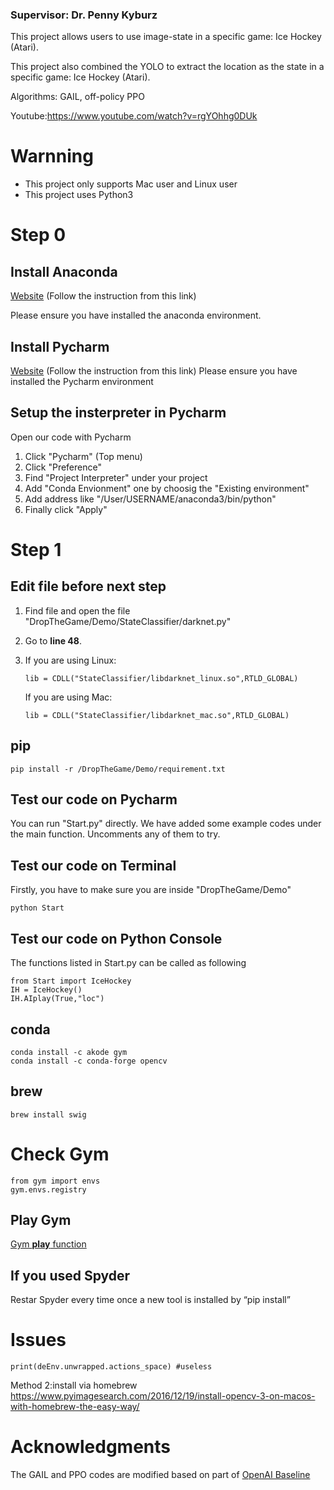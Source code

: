 ### Supervisor: Dr. Penny Kyburz
This project allows users to use image-state in a specific game: Ice Hockey (Atari).

This project also combined the YOLO to extract the location as the state in a specific game: Ice Hockey (Atari).

Algorithms: GAIL, off-policy PPO

Youtube:https://www.youtube.com/watch?v=rgYOhhg0DUk

# Warnning
* This project only supports Mac user and Linux user
* This project uses Python3

# Step 0
## Install Anaconda
[Website](https://www.anaconda.com/distribution/#download-section) (Follow the instruction from this link)

Please ensure you have installed the anaconda environment.

## Install Pycharm
[Website](https://www.jetbrains.com/pycharm/download) (Follow the instruction from this link)
Please ensure you have installed the Pycharm environment

## Setup the insterpreter in Pycharm
Open our code with Pycharm
1. Click "Pycharm" (Top menu)
2. Click "Preference"
3. Find "Project Interpreter" under your project
4. Add "Conda Envionment" one by choosig the "Existing environment"
5. Add address like "/User/USERNAME/anaconda3/bin/python"
6. Finally click "Apply"

# Step 1

## Edit file before next step
1. Find file and open the file "DropTheGame/Demo/StateClassifier/darknet.py" 
2. Go to **line 48**. 
3. If you are using Linux: 
	```
	lib = CDLL("StateClassifier/libdarknet_linux.so",RTLD_GLOBAL)
	```
	
	If you are using Mac:
	```
	lib = CDLL("StateClassifier/libdarknet_mac.so",RTLD_GLOBAL)
	```
  
## pip
```
pip install -r /DropTheGame/Demo/requirement.txt
```
## Test our code on Pycharm
You can run "Start.py" directly. We have added some example codes under the main function. Uncomments any of them to try.

## Test our code on Terminal
Firstly, you have to make sure you are inside "DropTheGame/Demo"
```
python Start
```

## Test our code on Python Console
The functions listed in Start.py can be called as following

```
from Start import IceHockey
IH = IceHockey()
IH.AIplay(True,"loc")
```

## conda
```
conda install -c akode gym
conda install -c conda-forge opencv
```
## brew
```
brew install swig
```

# Check Gym
```
from gym import envs
gym.envs.registry
```

## Play Gym
[Gym **play** function](https://github.com/openai/gym/blob/master/gym/utils/play.py#L26)


## If you used Spyder
Restar Spyder every time once a new tool is installed by “pip install”

# Issues
```
print(deEnv.unwrapped.actions_space) #useless
```

Method 2:install via homebrew
https://www.pyimagesearch.com/2016/12/19/install-opencv-3-on-macos-with-homebrew-the-easy-way/

# Acknowledgments
The GAIL and PPO codes are modified based on part of [OpenAI Baseline](https://github.com/openai/baselines)
